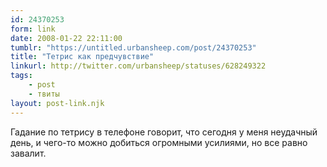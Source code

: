 ```yaml
---
id: 24370253
form: link
date: 2008-01-22 22:11:00
tumblr: "https://untitled.urbansheep.com/post/24370253"
title: "Тетрис как предчувствие"
linkurl: http://twitter.com/urbansheep/statuses/628249322
tags:
    - post
    - твиты
layout: post-link.njk
---
```

<p>Гадание по тетрису в телефоне говорит, что сегодня у меня неудачный день, и чего-то можно добиться огромными усилиями, но все равно завалит.</p>
